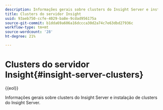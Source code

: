 ```yaml
---
description: Informações gerais sobre clusters do Insight Server e instalação de clusters do Insight Server.
title: Clusters do servidor Insight
uuid: 93aeb750-ccfe-4029-ba8e-9cdad956175a
source-git-commit: b1dda69a606a16dccca30d2a74c7e63dbd27936c
workflow-type: tm+mt
source-wordcount: '28'
ht-degree: 21%

---
```



# Clusters do servidor Insight{#insight-server-clusters}

{{eol}}

Informações gerais sobre clusters do Insight Server e instalação de clusters do Insight Server.

